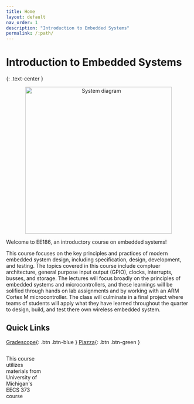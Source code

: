 ```yaml
---
title: Home
layout: default
nav_order: 1
description: "Introduction to Embedded Systems"
permalink: /:path/
---
```


# Introduction to Embedded Systems
{: .text-center }
<div style="text-align:center">
<img src="{{ 'assets/images/stm32.jpg' | relative_url }}" alt="System diagram" width="400">
</div>

Welcome to EE186, an introductory course on embedded systems!

This course focuses on the key principles and practices of modern embedded system design, including specification, design, development, and testing. The topics covered in this course include comptuer architecture, general purpose input output (GPIO), clocks, interrupts, busses, and storage. The lectures will focus broadly on the principles of embedded systems and microcontrollers, and these learnings will be solified through hands on lab assignments and by working with an ARM Cortex M microcontroller. The class will culminate in a final project where teams of students will apply what they have learned throughout the quarter to design, build, and test there own wireless embedded system. 

## Quick Links

[Gradescope](https://www.gradescope.com/courses/1126821){: .btn .btn-blue } [Piazza](https://piazza.com/stanford/fall2025/ee186){: .btn .btn-green }




<footer>
<p style="float:left; width: 20%;">
This course utilizes materials from University of Michigan's EECS 373 course
</p>
</footer>







